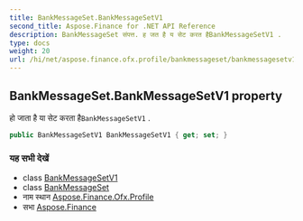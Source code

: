```yaml
---
title: BankMessageSet.BankMessageSetV1
second_title: Aspose.Finance for .NET API Reference
description: BankMessageSet संपत्त. ह जत है य सेट करत हैBankMessageSetV1 .
type: docs
weight: 20
url: /hi/net/aspose.finance.ofx.profile/bankmessageset/bankmessagesetv1/
---
```

## BankMessageSet.BankMessageSetV1 property

हो जाता है या सेट करता है`BankMessageSetV1` .

```csharp
public BankMessageSetV1 BankMessageSetV1 { get; set; }
```

### यह सभी देखें

* class [BankMessageSetV1](../../bankmessagesetv1/)
* class [BankMessageSet](../)
* नाम स्थान [Aspose.Finance.Ofx.Profile](../../bankmessageset/)
* सभा [Aspose.Finance](../../../)


